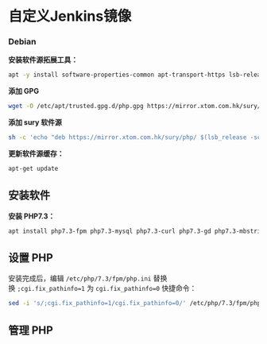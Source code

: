 # 自定义Jenkins镜像

### Debian

**安装软件源拓展工具：**

```bash
apt -y install software-properties-common apt-transport-https lsb-release ca-certificates
```

**添加 GPG**

```bash
wget -O /etc/apt/trusted.gpg.d/php.gpg https://mirror.xtom.com.hk/sury/php/apt.gpg
```

**添加 sury 软件源**

```bash
sh -c 'echo "deb https://mirror.xtom.com.hk/sury/php/ $(lsb_release -sc) main" > /etc/apt/sources.list.d/php.list'   
```

**更新软件源缓存：**

```bash
apt-get update
```

## 安装软件

**安装 PHP7.3：**

```bash
apt install php7.3-fpm php7.3-mysql php7.3-curl php7.3-gd php7.3-mbstring php7.3-xml php7.3-xmlrpc php7.3-zip php7.3-opcache -y

```

## 设置 PHP

安装完成后，编辑 `/etc/php/7.3/fpm/php.ini` 替换换 `;cgi.fix_pathinfo=1` 为 `cgi.fix_pathinfo=0` 快捷命令：

```bash
sed -i 's/;cgi.fix_pathinfo=1/cgi.fix_pathinfo=0/' /etc/php/7.3/fpm/php.ini 
```

## 管理 PHP